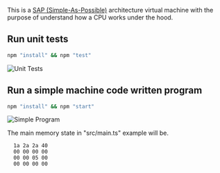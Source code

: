 This is a [SAP (Simple-As-Possible)](https://en.wikipedia.org/wiki/Simple-As-Possible_computer)
architecture virtual machine with the purpose of understand how a CPU works under the hood.

## Run unit tests

```sh
npm "install" && npm "test"
```
![Unit Tests](https://github.com/joaorodriguesjr/simpleaspossible/actions/workflows/test.yml/badge.svg)

## Run a simple machine code written program

```sh
npm "install" && npm "start"
```
![Simple Program](https://github.com/joaorodriguesjr/simpleaspossible/actions/workflows/start.yml/badge.svg)

The main memory state in "src/main.ts" example will be.

```
  1a 2a 2a 40
  00 00 00 00
  00 00 05 00
  00 00 00 00
```
